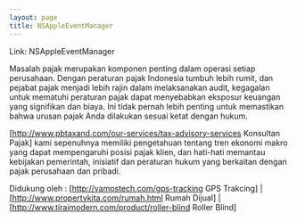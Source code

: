 ```yaml
---
layout: page
title: NSAppleEventManager
---
```


Link:
NSAppleEventManager

Masalah pajak merupakan komponen penting dalam operasi setiap perusahaan. Dengan peraturan pajak Indonesia tumbuh lebih rumit, dan pejabat pajak menjadi lebih rajin dalam melaksanakan audit, kegagalan untuk mematuhi peraturan pajak dapat menyebabkan eksposur keuangan yang signifikan dan biaya. Ini tidak pernah lebih penting untuk memastikan bahwa urusan pajak Anda dilakukan sesuai ketat dengan hukum.

[http://www.pbtaxand.com/our-services/tax-advisory-services Konsultan Pajak] kami sepenuhnya memiliki pengetahuan tentang tren ekonomi makro yang dapat mempengaruhi posisi pajak klien, dan hati-hati memantau kebijakan pemerintah, inisiatif dan peraturan hukum yang berkaitan dengan pajak perusahaan dan pribadi.

Didukung oleh : [http://vamostech.com/gps-tracking GPS Trakcing] | [http://www.propertykita.com/rumah.html Rumah Dijual] | [http://www.tiraimodern.com/product/roller-blind Roller Blind]

